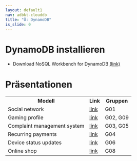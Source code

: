 ```yaml
---
layout: default1
nav: adbkt-clouddb
title: "Ü: DynamoDB"
is_slide: 0
---
```


# DynamoDB installieren

- Download NoSQL Workbench for DynamoDB
[(link)](https://docs.aws.amazon.com/amazondynamodb/latest/developerguide/workbench.html)

# Präsentationen
<table class="w3-table-all">
    <tr>
        <th>Modell</th>
        <th>Link</th>
        <th>Gruppen</th>
    </tr>
    <tr>
        <td>Social network</td>
        <td><a href="https://docs.aws.amazon.com/amazondynamodb/latest/developerguide/data-modeling-schema-social-network.html">link</a></td>
        <td>G01</td>
    </tr>
    <tr>
        <td>Gaming profile</td>
        <td><a href="https://docs.aws.amazon.com/amazondynamodb/latest/developerguide/data-modeling-schema-gaming-profile.html">link</a></td>
        <td>G02, G09</td>
    </tr>
    <tr>
        <td>Complaint management system</td>
        <td><a href="https://docs.aws.amazon.com/amazondynamodb/latest/developerguide/data-modeling-complaint-management.html">link</a></td>
        <td>G03, G05</td>
    </tr>
    <tr>
        <td>Recurring payments</td>
        <td><a href="https://docs.aws.amazon.com/amazondynamodb/latest/developerguide/data-modeling-schema-recurring-payments.html">link</a></td>
        <td>G04</td>
    </tr>
    <tr>
        <td>Device status updates</td>
        <td><a href="https://docs.aws.amazon.com/amazondynamodb/latest/developerguide/data-modeling-device-status.html">link</a></td>
        <td>G06</td>
    </tr>
    <tr>
        <td>Online shop</td>
        <td><a href="https://docs.aws.amazon.com/amazondynamodb/latest/developerguide/data-modeling-online-shop.html">link</a></td>
        <td>G08</td>
    </tr>
</table>


